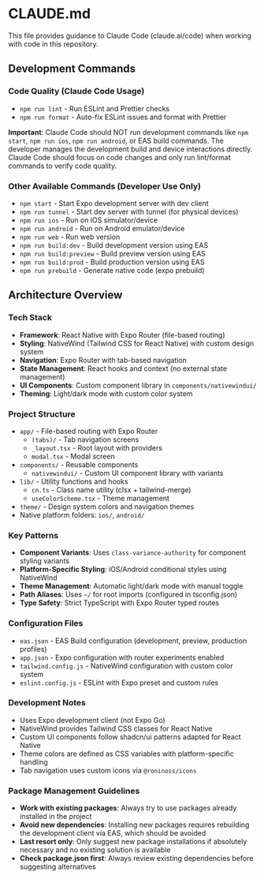 # CLAUDE.md

This file provides guidance to Claude Code (claude.ai/code) when working with code in this repository.

## Development Commands

### Code Quality (Claude Code Usage)
- `npm run lint` - Run ESLint and Prettier checks
- `npm run format` - Auto-fix ESLint issues and format with Prettier

**Important**: Claude Code should NOT run development commands like `npm start`, `npm run ios`, `npm run android`, or EAS build commands. The developer manages the development build and device interactions directly. Claude Code should focus on code changes and only run lint/format commands to verify code quality.

### Other Available Commands (Developer Use Only)
- `npm start` - Start Expo development server with dev client
- `npm run tunnel` - Start dev server with tunnel (for physical devices)
- `npm run ios` - Run on iOS simulator/device
- `npm run android` - Run on Android emulator/device
- `npm run web` - Run web version
- `npm run build:dev` - Build development version using EAS
- `npm run build:preview` - Build preview version using EAS  
- `npm run build:prod` - Build production version using EAS
- `npm run prebuild` - Generate native code (expo prebuild)

## Architecture Overview

### Tech Stack
- **Framework**: React Native with Expo Router (file-based routing)
- **Styling**: NativeWind (Tailwind CSS for React Native) with custom design system
- **Navigation**: Expo Router with tab-based navigation
- **State Management**: React hooks and context (no external state management)
- **UI Components**: Custom component library in `components/nativewindui/`
- **Theming**: Light/dark mode with custom color system

### Project Structure
- `app/` - File-based routing with Expo Router
  - `(tabs)/` - Tab navigation screens
  - `_layout.tsx` - Root layout with providers
  - `modal.tsx` - Modal screen
- `components/` - Reusable components
  - `nativewindui/` - Custom UI component library with variants
- `lib/` - Utility functions and hooks
  - `cn.ts` - Class name utility (clsx + tailwind-merge)
  - `useColorScheme.tsx` - Theme management
- `theme/` - Design system colors and navigation themes
- Native platform folders: `ios/`, `android/`

### Key Patterns
- **Component Variants**: Uses `class-variance-authority` for component styling variants
- **Platform-Specific Styling**: iOS/Android conditional styles using NativeWind
- **Theme Management**: Automatic light/dark mode with manual toggle
- **Path Aliases**: Uses `~/` for root imports (configured in tsconfig.json)
- **Type Safety**: Strict TypeScript with Expo Router typed routes

### Configuration Files
- `eas.json` - EAS Build configuration (development, preview, production profiles)
- `app.json` - Expo configuration with router experiments enabled
- `tailwind.config.js` - NativeWind configuration with custom color system
- `eslint.config.js` - ESLint with Expo preset and custom rules

### Development Notes
- Uses Expo development client (not Expo Go)
- NativeWind provides Tailwind CSS classes for React Native
- Custom UI components follow shadcn/ui patterns adapted for React Native
- Theme colors are defined as CSS variables with platform-specific handling
- Tab navigation uses custom icons via `@roninoss/icons`

### Package Management Guidelines
- **Work with existing packages**: Always try to use packages already installed in the project
- **Avoid new dependencies**: Installing new packages requires rebuilding the development client via EAS, which should be avoided
- **Last resort only**: Only suggest new package installations if absolutely necessary and no existing solution is available
- **Check package.json first**: Always review existing dependencies before suggesting alternatives